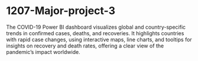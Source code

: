 # 1207-Major-project-3
The COVID-19 Power BI dashboard visualizes global and country-specific trends in confirmed cases, deaths, and recoveries. It highlights countries with rapid case changes, using interactive maps, line charts, and tooltips for insights on recovery and death rates, offering a clear view of the pandemic’s impact worldwide.
